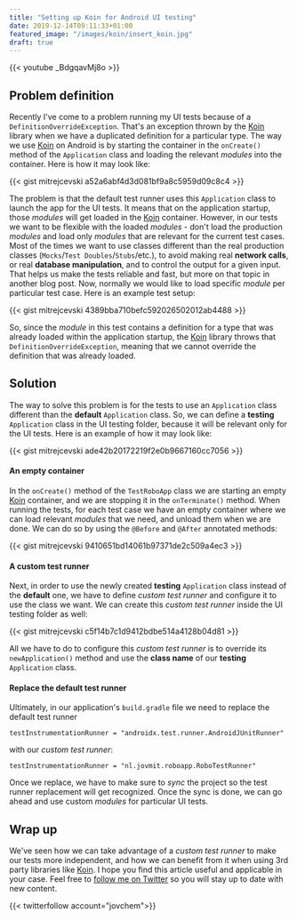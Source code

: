 ```yaml
---
title: "Setting up Koin for Android UI testing"
date: 2019-12-14T09:11:33+01:00
featured_image: "/images/koin/insert_koin.jpg"
draft: true
---
```


{{< youtube _BdgqavMj8o >}}

## Problem definition

Recently I've come to a problem running my UI tests because of a `DefinitionOverrideException`. That's an exception thrown by the [Koin](https://insert-koin.io/) library when we have a duplicated definition for a particular type. The way we use [Koin](https://insert-koin.io/) on Android is by starting the container in the `onCreate()` method of the `Application` class and loading the relevant *modules* into the container. Here is how it may look like:

{{< gist mitrejcevski a52a6abf4d3d081bf9a8c5959d09c8c4 >}}

The problem is that the default test runner uses this `Application` class to launch the app for the UI tests. It means that on the application startup, those *modules* will get loaded in the [Koin](https://insert-koin.io/) container. However, in our tests we want to be flexible with the loaded *modules* - don't load the production *modules* and load only *modules* that are relevant for the current test cases. Most of the times we want to use classes different than the real production classes (`Mocks`/`Test Doubles`/`Stubs`/etc.), to avoid making real **network calls**, or real **database manipulation**, and to control the output for a given input. That helps us make the tests reliable and fast, but more on that topic in another blog post. Now, normally we would like to load specific *module* per particular test case. Here is an example test setup:

{{< gist mitrejcevski 4389bba710befc592026502012ab4488 >}}

So, since the *module* in this test contains a definition for a type that was already loaded within the application startup, the [Koin](https://insert-koin.io/) library throws that `DefinitionOverrideException`, meaning that we cannot override the definition that was already loaded.

## Solution

The way to solve this problem is for the tests to use an `Application` class different than the **default** `Application` class. So, we can define a **testing** `Application` class in the UI testing folder, because it will be relevant only for the UI tests. Here is an example of how it may look like:

{{< gist mitrejcevski ade42b20172219f2e0b9667160cc7056 >}}

#### An empty container

In the `onCreate()` method of the `TestRoboApp` class we are starting an empty [Koin](https://insert-koin.io/) container, and we are stopping it in the `onTerminate()` method. When running the tests, for each test case we have an empty container where we can load relevant *modules* that we need, and unload them when we are done. We can do so by using the `@Before` and `@After` annotated methods:

{{< gist mitrejcevski 9410651bd14061b97371de2c509a4ec3 >}}

#### A custom test runner

Next, in order to use the newly created **testing** `Application` class instead of the **default** one, we have to define *custom test runner* and configure it to use the class we want. We can create this *custom test runner* inside the UI testing folder as well:

{{< gist mitrejcevski c5f14b7c1d9412bdbe514a4128b04d81 >}}

All we have to do to configure this *custom test runner* is to override its `newApplication()` method and use the **class name** of our **testing** `Application` class.

#### Replace the default test runner

Ultimately, in our application's `build.gradle` file we need to replace the default test runner
```
testInstrumentationRunner = "androidx.test.runner.AndroidJUnitRunner"
```
with our *custom test runner*:

```
testInstrumentationRunner = "nl.jovmit.roboapp.RoboTestRunner"
```

Once we replace, we have to make sure to *sync* the project so the test runner replacement will get recognized. Once the sync is done, we can go ahead and use custom *modules* for particular UI tests.

## Wrap up
We've seen how we can take advantage of a *custom test runner* to make our tests more independent, and how we can benefit from it when using 3rd party libraries like [Koin](https://insert-koin.io/). I hope you find this article useful and applicable in your case. Feel free to [follow me on Twitter](https://twitter.com/jovchem) so you will stay up to date with new content.

{{< twitterfollow account="jovchem">}}
